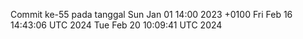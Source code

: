 Commit ke-55 pada tanggal Sun Jan 01 14:00 2023 +0100
Fri Feb 16 14:43:06 UTC 2024
Tue Feb 20 10:09:41 UTC 2024
